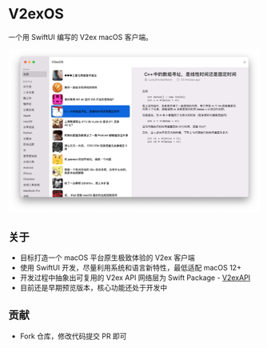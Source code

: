 # V2exOS

一个用 SwiftUI 编写的 V2ex macOS 客户端。

![screenshot](/screenshot.png)

## 关于

- 目标打造一个 macOS 平台原生极致体验的 V2ex 客户端
- 使用 SwiftUI 开发，尽量利用系统和语言新特性，最低适配 macOS 12+
- 开发过程中抽象出可复用的 V2ex API 网络层为 Swift Package - [V2exAPI](https://github.com/isaced/V2exAPI) 
- 目前还是早期预览版本，核心功能还处于开发中

## 贡献

- Fork 仓库，修改代码提交 PR 即可
